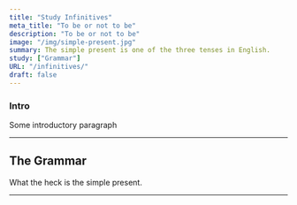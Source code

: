 ```yaml
---
title: "Study Infinitives"
meta_title: "To be or not to be"
description: "To be or not to be"
image: "/img/simple-present.jpg"
summary: The simple present is one of the three tenses in English.
study: ["Grammar"]
URL: "/infinitives/"
draft: false
---
```


### Intro 

Some introductory paragraph 

<hr>

## The Grammar

What the heck is the simple present. 

<hr>
